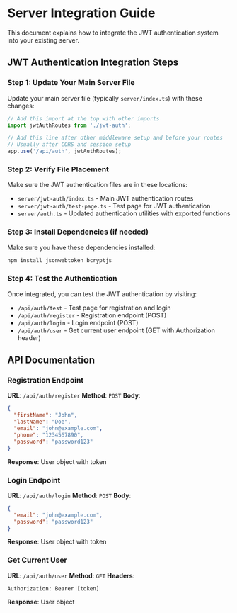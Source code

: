 # Server Integration Guide

This document explains how to integrate the JWT authentication system into your existing server.

## JWT Authentication Integration Steps

### Step 1: Update Your Main Server File

Update your main server file (typically `server/index.ts`) with these changes:

```typescript
// Add this import at the top with other imports
import jwtAuthRoutes from './jwt-auth';

// Add this line after other middleware setup and before your routes
// Usually after CORS and session setup
app.use('/api/auth', jwtAuthRoutes);
```

### Step 2: Verify File Placement

Make sure the JWT authentication files are in these locations:
- `server/jwt-auth/index.ts` - Main JWT authentication routes
- `server/jwt-auth/test-page.ts` - Test page for JWT authentication
- `server/auth.ts` - Updated authentication utilities with exported functions

### Step 3: Install Dependencies (if needed)

Make sure you have these dependencies installed:
```bash
npm install jsonwebtoken bcryptjs
```

### Step 4: Test the Authentication

Once integrated, you can test the JWT authentication by visiting:
- `/api/auth/test` - Test page for registration and login
- `/api/auth/register` - Registration endpoint (POST)
- `/api/auth/login` - Login endpoint (POST)
- `/api/auth/user` - Get current user endpoint (GET with Authorization header)

## API Documentation

### Registration Endpoint

**URL**: `/api/auth/register`
**Method**: `POST`
**Body**:
```json
{
  "firstName": "John",
  "lastName": "Doe",
  "email": "john@example.com",
  "phone": "1234567890",
  "password": "password123"
}
```
**Response**: User object with token

### Login Endpoint

**URL**: `/api/auth/login`
**Method**: `POST`
**Body**:
```json
{
  "email": "john@example.com",
  "password": "password123"
}
```
**Response**: User object with token

### Get Current User

**URL**: `/api/auth/user`
**Method**: `GET`
**Headers**: 
```
Authorization: Bearer [token]
```
**Response**: User object